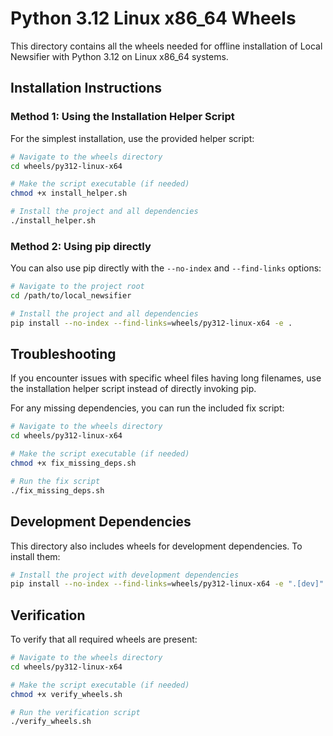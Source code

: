 # Python 3.12 Linux x86_64 Wheels

This directory contains all the wheels needed for offline installation of Local Newsifier with Python 3.12 on Linux x86_64 systems.

## Installation Instructions

### Method 1: Using the Installation Helper Script

For the simplest installation, use the provided helper script:

```bash
# Navigate to the wheels directory
cd wheels/py312-linux-x64

# Make the script executable (if needed)
chmod +x install_helper.sh

# Install the project and all dependencies
./install_helper.sh
```

### Method 2: Using pip directly

You can also use pip directly with the `--no-index` and `--find-links` options:

```bash
# Navigate to the project root
cd /path/to/local_newsifier

# Install the project and all dependencies
pip install --no-index --find-links=wheels/py312-linux-x64 -e .
```

## Troubleshooting

If you encounter issues with specific wheel files having long filenames, use the installation helper script instead of directly invoking pip.

For any missing dependencies, you can run the included fix script:

```bash
# Navigate to the wheels directory
cd wheels/py312-linux-x64

# Make the script executable (if needed)
chmod +x fix_missing_deps.sh

# Run the fix script
./fix_missing_deps.sh
```

## Development Dependencies

This directory also includes wheels for development dependencies. To install them:

```bash
# Install the project with development dependencies
pip install --no-index --find-links=wheels/py312-linux-x64 -e ".[dev]"
```

## Verification

To verify that all required wheels are present:

```bash
# Navigate to the wheels directory
cd wheels/py312-linux-x64

# Make the script executable (if needed)
chmod +x verify_wheels.sh

# Run the verification script
./verify_wheels.sh
```